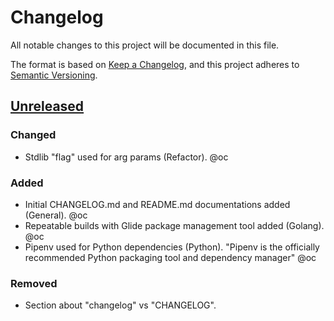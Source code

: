 # Changelog
All notable changes to this project will be documented in this file.

The format is based on [Keep a Changelog](https://keepachangelog.com/en/1.0.0/),
and this project adheres to [Semantic Versioning](https://semver.org/spec/v2.0.0.html).

## [Unreleased]
### Changed
- Stdlib "flag" used for arg params (Refactor). @oc

### Added
- Initial CHANGELOG.md and README.md documentations added (General). @oc
- Repeatable builds with Glide package management tool added (Golang). @oc  
- Pipenv used for Python dependencies (Python). "Pipenv is the officially 
  recommended Python packaging tool and dependency manager" @oc

### Removed
- Section about "changelog" vs "CHANGELOG".

[Unreleased]: https://github.com/olivierlacan/keep-a-changelog/compare/v1.0.0...HEAD
[1.0.0]: https://github.com/olivierlacan/keep-a-changelog/compare/v0.3.0...v1.0.0



